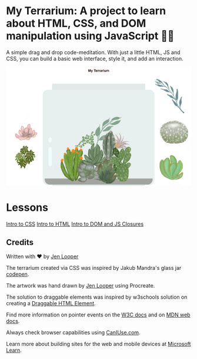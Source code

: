 # My Terrarium: A project to learn about HTML, CSS, and DOM manipulation using JavaScript 🌵🌱

A simple drag and drop code-meditation. With just a little HTML, JS and CSS, you can build a basic web interface, style it, and add an interaction.

![my terrarium](screenshot_gray.png)

# Lessons

[Intro to CSS](./intro-to-css/README.md)
[Intro to HTML](./intro-to-html/README.md)
[Intro to DOM and JS Closures](intro-to-DOM-and-js-closures/README.md)

## Credits

Written with ♥️ by [Jen Looper](https://www.twitter.com/jenlooper)

The terrarium created via CSS was inspired by Jakub Mandra's glass jar [codepen](https://codepen.io/Rotarepmi/pen/rjpNZY).

The artwork was hand drawn by [Jen Looper](http://jenlooper.com) using Procreate.

The solution to draggable elements was inspired by w3schools solution on creating a [Draggable HTML Element](https://www.w3schools.com/howto/howto_js_draggable.asp).

Find more information on pointer events on the [W3C docs](https://www.w3.org/TR/pointerevents1/) and on [MDN web docs](https://developer.mozilla.org/en-US/docs/Web/API/Pointer_events).

Always check browser capabilities using [CanIUse.com](https://caniuse.com/).

Learn more about building sites for the web and mobile devices at [Microsoft Learn](https://docs.microsoft.com/learn/modules/build-simple-website/?WT.mc_id=webdev101-github-jelooper).

